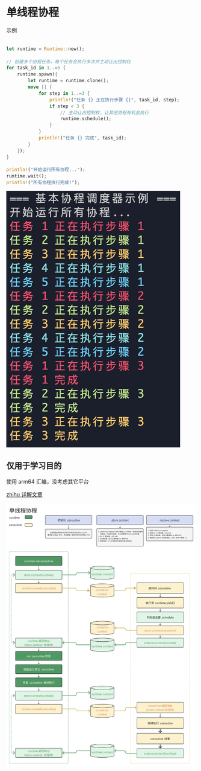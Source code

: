 # 单线程协程

示例

```rust

let runtime = Runtime::new();

// 创建多个协程任务，每个任务会执行多次并主动让出控制权
for task_id in 1..=5 {
    runtime.spawn({
        let runtime = runtime.clone();
        move || {
            for step in 1..=3 {
                println!("任务 {} 正在执行步骤 {}", task_id, step);
                if step < 3 {
                    // 主动让出控制权，让其他协程有机会执行
                    runtime.schedule();
                }
            }
            println!("任务 {} 完成", task_id);
        }
    });
}

println!("开始运行所有协程...");
runtime.wait();
println!("所有协程执行完成!");
```

![result](./docs/result.png)


## 仅用于学习目的

使用 arm64 汇编，没考虑其它平台

[zhihu 详解文章](https://zhuanlan.zhihu.com/p/1916632808568383306)

![](./docs/arch.png)